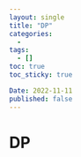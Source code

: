 ```yaml
---
layout: single
title: "DP"
categories:
  - 
tags:
  - []
toc: true
toc_sticky: true

Date: 2022-11-11
published: false
---
```


# DP
